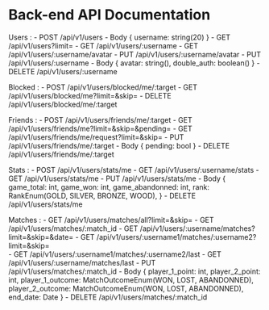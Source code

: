 # Back-end API Documentation

Users :
    - POST      /api/v1/users
        - Body 
        {
            username: string(20)
        }
    - GET       /api/v1/users?limit=<int>
    - GET       /api/v1/users/:username
    - GET       /api/v1/users/:username/avatar
    - PUT       /api/v1/users/:username/avatar
    - PUT       /api/v1/users/:username
        - Body
        {
            avatar: string(),
            double_auth: boolean()
        }
    - DELETE    /api/v1/users/:username

Blocked :
    - POST      /api/v1/users/blocked/me/:target
    - GET       /api/v1/users/blocked/me?limit=<int>&skip=<int>
    - DELETE    /api/v1/users/blocked/me/:target

Friends :
    - POST      /api/v1/users/friends/me/:target
    - GET       /api/v1/users/friends/me?limit=<int>&skip=<int>&pending=<bool>
    - GET       /api/v1/users/friends/me/request?limit=<int>&skip=<int>
    - PUT       /api/v1/users/friends/me/:target
        - Body
        {
            pending: bool
        }
    - DELETE    /api/v1/users/friends/me/:target

Stats :
    - POST      /api/v1/users/stats/me 
    - GET       /api/v1/users/:username/stats
    - GET       /api/v1/users/stats/me
    - PUT       /api/v1/users/stats/me
        - Body
        {
            game_total: int,
            game_won: int,
            game_abandonned: int,
            rank: RankEnum(GOLD, SILVER, BRONZE, WOOD),
        }
    - DELETE    /api/v1/users/stats/me

Matches :
    - GET       /api/v1/users/matches/all?limit=<int>&skip=<int>
    - GET       /api/v1/users/matches/:match_id
    - GET       /api/v1/users/:username/matches?limit=<int>&skip=<int>&date=<date>
    - GET       /api/v1/users/:username1/matches/:username2?limit=<int>&skip=<int>\
    <!-- Get the latest match between user 1 and user 2 -->
    - GET       /api/v1/users/:username1/matches/:username2/last
    <!-- Get the latest match of user -->
    - GET       /api/v1/users/:username/matches/last
    - PUT       /api/v1/users/matches/:match_id
        - Body
        {
            player_1_point: int,
            player_2_point: int,
            player_1_outcome: MatchOutcomeEnum(WON, LOST, ABANDONNED),
            player_2_outcome: MatchOutcomeEnum(WON, LOST, ABANDONNED),
            end_date: Date
        }
    - DELETE    /api/v1/users/matches/:match_id